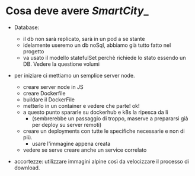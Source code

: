 # Cosa deve avere _SmartCity__
* Database:
  * il db non sarà replicato, sarà in un pod a se stante 
  * idelamente useremo un db noSql, abbiamo già tutto fatto nel progetto
  * va usato il modello statefulSet perchè richiede lo stato essendo un DB. Vedere la questione volumi

* per iniziare ci mettiamo un semplice server node.
  * creare server node in JS
  * creare Dockerfile
  * buildare il DockerFile
  * metterlo in un container e vedere che parte! ok!
  * a questo punto spararle su dockerhub e k8s la ripesca da li 
    - (sembrerebbe un passaggio di troppo, maserve a prepararsi già per deploy su server remoti)
  * creare un deployments con tutte le specifiche necessarie e non di più.
    - usare l'immagine appena creata
  * vedere se serve creare anche un service correlato
  
  
  
* accortezze: utilizzare immagini alpine così da velocizzare il processo di download.

